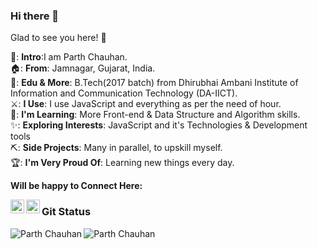 ### Hi there 👋

Glad to see you here! 🤩  

📑: **Intro**:I am Parth Chauhan.<br>
🏠: **From**: Jamnagar, Gujarat, India.<br>
👩: **Edu & More**: B.Tech(2017 batch) from Dhirubhai Ambani Institute of Information and Communication Technology (DA-IICT).<br>
⚔️: **I Use**: I use JavaScript and everything as per the need of hour.<br>
📖: **I'm Learning**: More Front-end & Data Structure and Algorithm skills.<br>
✨: **Exploring Interests**: JavaScript and it's Technologies & Development tools <br>
⛏️: **Side Projects**: Many in parallel, to upskill myself.<br>
🏆: **I'm Very Proud Of**: Learning new things every day.<br>

<!--
Visit - [here](https://medium.com) to know more about me.<br>
-->

**Will be happy to Connect Here:**

<a href="https://www.linkedin.com/in/parth-chauhan-984624193/">
  <img align="left" alt="Aastha's Linkdein" width="22px" src="https://cdn.jsdelivr.net/npm/simple-icons@v3/icons/linkedin.svg" />
</a>
<a href="https://github.com/chauhanparth210">
  <img align="left" alt="Aastha's Github" width="22px" src="https://cdn.jsdelivr.net/npm/simple-icons@v3/icons/github.svg" />
</a>
<!--
<a href="https://medium.com/@aasthamehta2704/">
<img align="left" alt="Aastha's Medium" width="22px" src="https://cdn.jsdelivr.net/npm/simple-icons@v3/icons/medium.svg" />
</a>
<a href="https://t.me/AasthaMe">
  <img align="left" alt="Aastha's Telegram" width="22px" src="https://cdn.jsdelivr.net/npm/simple-icons@v3/icons/telegram.svg" />
</a>
<a href="https://www.instagram.com/aastha_mehta_/">
  <img align="left" alt="Aastha's Instagram" width="22px" src="https://cdn.jsdelivr.net/npm/simple-icons@v3/icons/instagram.svg" />
</a>
<a href="https://www.quora.com/profile/Aastha-Mehta-11">
  <img align="left" alt="Aastha's Facebook" width="22px" src="https://cdn.jsdelivr.net/npm/simple-icons@v3/icons/quora.svg" />
</a><br>
-->

### Git Status

<img align="left" src="https://github-readme-stats.vercel.app/api/top-langs/?username=chauhanparth210&layout=compact&hide=html&theme=radical" alt="Parth Chauhan" />
<img align="left" src="https://github-readme-stats.vercel.app/api?username=chauhanparth210&show_icons=true&theme=radical" alt="Parth Chauhan" /><br>

